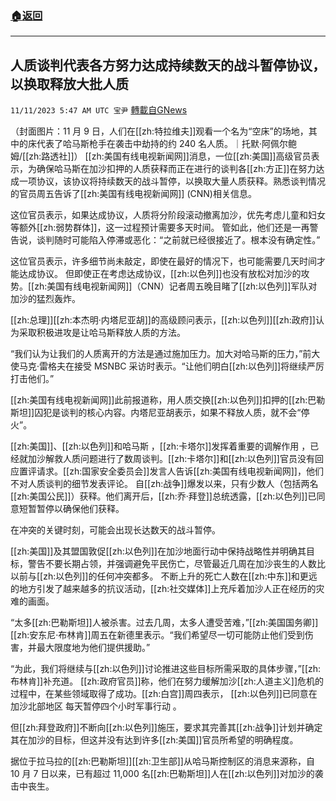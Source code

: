 ###  [:house:返回](README.md)
---


## 人质谈判代表各方努力达成持续数天的战斗暂停协议，以换取释放大批人质
`11/11/2023 5:47 AM UTC 宝尹` [轉載自GNews](https://gnews.org/articles/1959671)

（封面图片：11 月 9 日，人们在[[zh:特拉维夫]]观看一个名为“空床”的场地，其中的床代表了哈马斯枪手在袭击中劫持的约 240 名人质。｜托默·阿佩尔鲍姆/[[zh:路透社]]）
[[zh:美国有线电视新闻网]]消息，一位[[zh:美国]]高级官员表示，为确保哈马斯在加沙扣押的人质获释而正在进行的谈判各[[zh:方正]]在努力达成一项协议，该协议将持续数天的战斗暂停，以换取大量人质获释。熟悉谈判情况的官员周五告诉了[[zh:美国有线电视新闻网]] (CNN)相关信息。

这位官员表示，如果达成协议，人质将分阶段滚动撤离加沙，优先考虑儿童和妇女等额外[[zh:弱势群体]]，这一过程预计需要多天时间。
管如此，他们还是一再警告说，谈判随时可能陷入停滞或恶化：“之前就已经很接近了。根本没有确定性。”

这位官员表示，许多细节尚未敲定，即使在最好的情况下，也可能需要几天时间才能达成协议。 但即使正在考虑达成协议，[[zh:以色列]]也没有放松对加沙的攻势。[[zh:美国有线电视新闻网]]（CNN）记者周五晚目睹了[[zh:以色列]]军队对加沙的猛烈轰炸。

[[zh:总理]][[zh:本杰明·内塔尼亚胡]]的高级顾问表示，[[zh:以色列]][[zh:政府]]认为采取积极进攻是让哈马斯释放人质的方法。


“我们认为让我们的人质离开的方法是通过施加压力。加大对哈马斯的压力，”前大使马克·雷格夫在接受 MSNBC 采访时表示。“让他们明白[[zh:以色列]]将继续严厉打击他们。”

[[zh:美国有线电视新闻网]]此前报道称，用人质交换[[zh:以色列]]扣押的[[zh:巴勒斯坦]]囚犯是谈判的核心内容。内塔尼亚胡表示，如果不释放人质，就不会“停火”。

[[zh:美国]]、[[zh:以色列]]和哈马斯 ，[[zh:卡塔尔]]发挥着重要的调解作用 ，已经就加沙解救人质问题进行了数周谈判。[[zh:卡塔尔]]和[[zh:以色列]]官员没有回应置评请求。[[zh:国家安全委员会]]发言人告诉[[zh:美国有线电视新闻网]]，他们不对人质谈判的细节发表评论。
自[[zh:战争]]爆发以来，只有少数人（包括两名[[zh:美国公民]]）获释。他们离开后，[[zh:乔·拜登]]总统透露，[[zh:以色列]]已同意短暂暂停以确保他们获释。

在冲突的关键时刻，可能会出现长达数天的战斗暂停。

[[zh:美国]]及其盟国敦促[[zh:以色列]]在加沙地面行动中保持战略性并明确其目标，警告不要长期占领，并强调避免平民伤亡，尽管最近几周在加沙丧生的人数比以前与[[zh:以色列]]的任何冲突都多。
不断上升的死亡人数在[[zh:中东]]和更远的地方引发了越来越多的抗议活动，[[zh:社交媒体]]上充斥着加沙人正在经历的灾难的画面。

“太多[[zh:巴勒斯坦]]人被杀害。过去几周，太多人遭受苦难，”[[zh:美国国务卿]][[zh:安东尼·布林肯]]周五在新德里表示。“我们希望尽一切可能防止他们受到伤害，并最大限度地为他们提供援助。”

“为此，我们将继续与[[zh:以色列]]讨论推进这些目标所需采取的具体步骤，”[[zh:布林肯]]补充道。
[[zh:政府官员]]称，他们在努力缓解加沙[[zh:人道主义]]危机的过程中，在某些领域取得了成功。[[zh:白宫]]周四表示， [[zh:以色列]]已同意在加沙北部地区 每天暂停四个小时军事行动 。

但[[zh:拜登政府]]不断向[[zh:以色列]]施压，要求其完善其[[zh:战争]]计划并确定其在加沙的目标，但这并没有达到许多[[zh:美国]]官员所希望的明确程度。

据位于拉马拉的[[zh:巴勒斯坦]][[zh:卫生部]]从哈马斯控制区的消息来源称，自 10 月 7 日以来，已有超过 11,000 名[[zh:巴勒斯坦]]人在[[zh:以色列]]对加沙的袭击中丧生。

